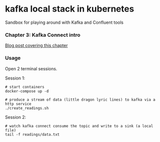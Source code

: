 # kafka local stack in kubernetes

Sandbox for playing around with Kafka and Confluent tools

### Chapter 3: Kafka Connect intro

[Blog post covering this chapter](https://lombardo-chcg.github.io/tools/2017/09/03/kafka-connect-101.html)

### Usage

Open 2 terminal sessions.

Session 1:
```
# start containers
docker-compose up -d

# produce a stream of data (little dragon lyric lines) to kafka via a http service
./create_readings.sh
```

Session 2:
```
# watch kafka connect consume the topic and write to a sink (a local file)
tail -f readings/data.txt
```
